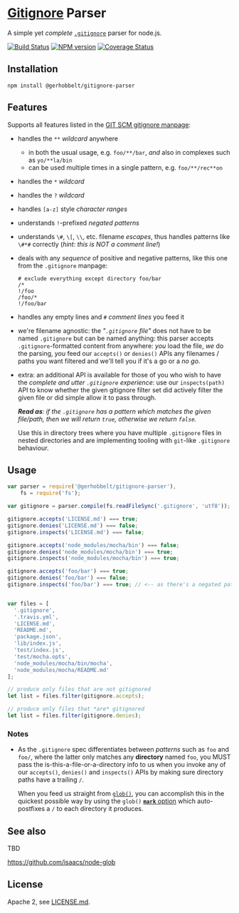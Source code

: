 # [Gitignore](https://git-scm.com/docs/gitignore#_pattern_format) Parser

A simple yet *complete* [`.gitignore`](https://git-scm.com/docs/gitignore#_pattern_format) parser for node.js.

[![Build Status](https://img.shields.io/travis/GerHobbelt/gitignore-parser/master.svg?style=flat)](https://travis-ci.org/GerHobbelt/gitignore-parser)
[![NPM version](https://img.shields.io/npm/v/@gerhobbelt/gitignore-parser.svg?style=flat)](https://www.npmjs.org/package/@gerhobbelt/gitignore-parser)
[![Coverage Status](https://img.shields.io/coveralls/GerHobbelt/gitignore-parser/master.svg?style=flat)](https://coveralls.io/r/GerHobbelt/gitignore-parser?branch=master)


## Installation

`npm install @gerhobbelt/gitignore-parser`


## Features

Supports all features listed in the [GIT SCM gitignore manpage](https://git-scm.com/docs/gitignore):

- handles the `**` *wildcard* anywhere
  + in both the usual usage, e.g. `foo/**/bar`, *and* also in complexes such as `yo/**la/bin`
  + can be used multiple times in a single pattern, e.g. `foo/**/rec**on`
- handles the `*` *wildcard*
- handles the `?` *wildcard*
- handles `[a-z]` style *character ranges*
- understands `!`-prefixed *negated patterns*
- understands `\#`, `\[`, `\\`, etc. filename *escapes*, thus handles patterns like `\#*#` correctly (*hint: this is NOT a comment line!*)
- deals with any *sequence* of positive and negative patterns, like this one from the `.gitignore` manpage:
  
  ```
  # exclude everything except directory foo/bar
  /*
  !/foo
  /foo/*
  !/foo/bar
  ```

- handles any empty lines and *`#` comment lines* you feed it

- we're filename agnostic: the *"`.gitignore` file"* does not have to be named `.gitignore` but can be named anything: this parser accepts `.gitignore`-formatted content from anywhere: *you* load the file, *we* do the parsing, *you* feed our `accepts()` or `denies()` APIs any filenames / paths you want filtered and we'll tell you if it's a go or a *no go*.

- extra: an additional API is available for those of you who wish to have the *complete and utter `.gitignore` experience*: use our `inspects(path)` API to know whether the given gitignore filter set did actively filter the given file or did simple allow it to pass through.

  ***Read as**: if the `.gitignore` has a pattern which matches the given file/path, then we will return `true`, otherwise we return `false`.*
  
  Use this in directory trees where you have multiple `.gitignore` files in nested directories and are implementing tooling with `git`-like `.gitignore` behaviour.

## Usage

```js
var parser = require('@gerhobbelt/gitignore-parser'),
    fs = require('fs');

var gitignore = parser.compile(fs.readFileSync('.gitignore', 'utf8'));

gitignore.accepts('LICENSE.md') === true;
gitignore.denies('LICENSE.md') === false;
gitignore.inspects('LICENSE.md') === false;

gitignore.accepts('node_modules/mocha/bin') === false;
gitignore.denies('node_modules/mocha/bin') === true;
gitignore.inspects('node_modules/mocha/bin') === true;

gitignore.accepts('foo/bar') === true;
gitignore.denies('foo/bar') === false;
gitignore.inspects('foo/bar') === true; // <-- as there's a negated pattern `!foo/bar` addressing this one


var files = [
  '.gitignore',
  '.travis.yml',
  'LICENSE.md',
  'README.md',
  'package.json',
  'lib/index.js',
  'test/index.js',
  'test/mocha.opts',
  'node_modules/mocha/bin/mocha',
  'node_modules/mocha/README.md'
];

// produce only files that are not gitignored
let list = files.filter(gitignore.accepts);

// produce only files that *are* gitignored
let list = files.filter(gitignore.denies);
```

### Notes

- As the `.gitignore` spec differentiates between *patterns* such as `foo` and `foo/`, where the latter only matches any **directory** named `foo`, you MUST pass the is-this-a-file-or-a-directory info to us when you invoke any of our `accepts()`, `denies()` and `inspects()` APIs by making sure directory paths have a trailing `/`.

  When you feed us straight from [`glob()`](https://www.npmjs.com/package/glob), you can accomplish this in the quickest possible way by using the `glob()` [**`mark`** option](https://www.npmjs.com/package/glob#user-content-options) which auto-postfixes a `/` to each directory it produces.


## See also

TBD

https://github.com/isaacs/node-glob




## License

Apache 2, see [LICENSE.md](./LICENSE.md).

